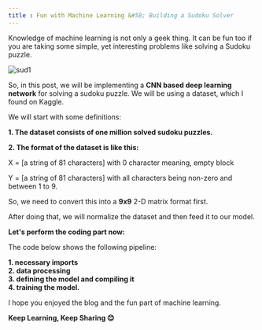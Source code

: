 ```yaml
---
title : Fun with Machine Learning &#58; Building a Sudoku Solver
---
```


Knowledge of machine learning is not only a geek thing. It can be fun too if you are taking some simple, yet 
interesting problems like solving a Sudoku puzzle.

![sud1](https://1.bp.blogspot.com/-EitHpkSP9Qc/Xa8chw549CI/AAAAAAAAPmI/gwQn3uqBG384hTaJH7g2CJLDTipb-sqpwCLcBGAsYHQ/s1600/s.png)

So, in this post, we will be implementing a **CNN based deep learning network** for solving a sudoku puzzle. We will be using
a dataset, which I found on Kaggle. 

We will start with some definitions:

**1. The dataset consists of one million solved sudoku puzzles.**

**2. The format of the dataset is like this:**

X = [a string of 81 characters] with 0 character meaning, empty block

Y = [a string of 81 characters] with all characters being non-zero and between 1 to 9.
                    

So, we need to convert this into a **9x9** 2-D matrix format first.

After doing that, we will normalize the dataset and then feed it to our model.


**Let's perform the coding part now:**

The code below shows the following pipeline:

**1. necessary imports <br/>
2. data processing <br/>
3. defining the model and compiling it <br/>
4. training the model.**

<script src="https://gist.github.com/spraphul/ef304461ad0456d6da7416faed6913d0.js"></script>

I hope you enjoyed the blog and the fun part of machine learning.

**Keep Learning, Keep Sharing 😊**
